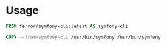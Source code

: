 # Usage

```Dockerfile
FROM ferror/symfony-cli:latest AS symfony-cli

COPY --from=symfony-cli /usr/bin/symfony /usr/bin/symfony
```
